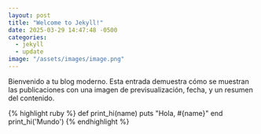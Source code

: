 ```yaml
---
layout: post
title: "Welcome to Jekyll!"
date: 2025-03-29 14:47:48 -0500
categories:
  - jekyll
  - update
image: "/assets/images/image.png"
---
```


Bienvenido a tu blog moderno. Esta entrada demuestra cómo se muestran las publicaciones con una imagen de previsualización, fecha, y un resumen del contenido.

{% highlight ruby %}
def print_hi(name)
  puts "Hola, #{name}"
end
print_hi('Mundo')
{% endhighlight %}
